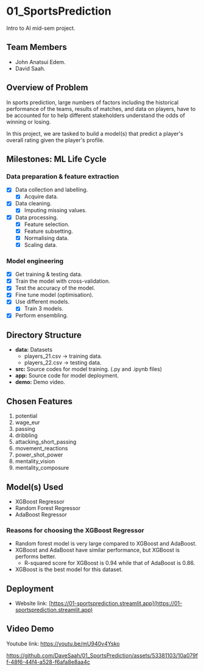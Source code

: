 # 01_SportsPrediction

Intro to AI mid-sem project.

## Team Members

- John Anatsui Edem.
- David Saah.

## Overview of Problem

In sports prediction, large numbers of factors including the historical performance of the teams, results of matches, and data on players, have to be accounted for to help different stakeholders understand the odds of winning or losing.

In this project, we are tasked to build a model(s) that predict a player's overall rating given the player's profile.

## Milestones: ML Life Cycle

### Data preparation & feature extraction

- [x] Data collection and labelling.
  - [x] Acquire data.
- [x] Data cleaning.
  - [x] Imputing missing values.
- [x] Data processing.
  - [x] Feature selection.
  - [x] Feature subsetting.
  - [x] Normalising data.
  - [x] Scaling data.

### Model engineering

- [x] Get training & testing data.
- [x] Train the model with cross-validation.
- [x] Test the accuracy of the model.
- [x] Fine tune model (optimisation).
- [x] Use different models.
  - [x] Train 3 models.
- [x] Perform ensembling.

## Directory Structure

- **data:** Datasets
  - players_21.csv -> training data.
  - players_22.csv -> testing data.
- **src:** Source codes for model training. (.py and .ipynb files)
- **app:** Source code for model deployment.
- **demo:** Demo video.

## Chosen Features

1. potential
2. wage_eur
3. passing
4. dribbling
5. attacking_short_passing
6. movement_reactions
7. power_shot_power
8. mentality_vision
9. mentality_composure

## Model(s) Used

- XGBoost Regressor
- Random Forest Regressor
- AdaBoost Regressor

### Reasons for choosing the XGBoost Regressor

- Random forest model is very large compared to XGBoost and AdaBoost.
- XGBoost and AdaBoost have similar performance, but XGBoost is performs better.
  - R-squared score for XGBoost is 0.94 while that of AdaBoost is 0.86.
- XGBoost is the best model for this dataset.

## Deployment

- Website link: [https://01-sportsprediction.streamlit.app](https://01-sportsprediction.streamlit.app)

## Video Demo

Youtube link: https://youtu.be/mU940v4Ysko

https://github.com/DaveSaah/01_SportsPrediction/assets/53381103/10a079ff-48f6-44f4-a528-f6afa8e8aa4c



